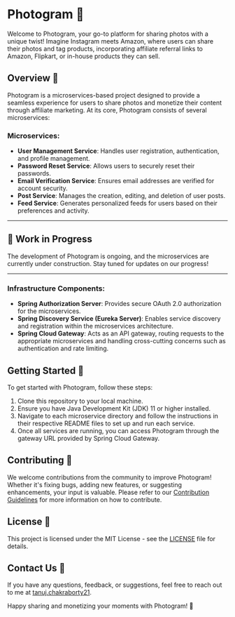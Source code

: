 # Photogram 📸

Welcome to Photogram, your go-to platform for sharing photos with a unique twist! Imagine Instagram meets Amazon, where users can share their photos and tag products, incorporating affiliate referral links to Amazon, Flipkart, or in-house products they can sell. 

## Overview 🌟

Photogram is a microservices-based project designed to provide a seamless experience for users to share photos and monetize their content through affiliate marketing. At its core, Photogram consists of several microservices:

### Microservices:
- **User Management Service**: Handles user registration, authentication, and profile management.
- **Password Reset Service**: Allows users to securely reset their passwords.
- **Email Verification Service**: Ensures email addresses are verified for account security.
- **Post Service**: Manages the creation, editing, and deletion of user posts.
- **Feed Service**: Generates personalized feeds for users based on their preferences and activity.

---

## 🚧 Work in Progress
The development of Photogram is ongoing, and the microservices are currently under construction. Stay tuned for updates on our progress!

---

### Infrastructure Components:
- **Spring Authorization Server**: Provides secure OAuth 2.0 authorization for the microservices.
- **Spring Discovery Service (Eureka Server)**: Enables service discovery and registration within the microservices architecture.
- **Spring Cloud Gateway**: Acts as an API gateway, routing requests to the appropriate microservices and handling cross-cutting concerns such as authentication and rate limiting.

## Getting Started 🚀

To get started with Photogram, follow these steps:

1. Clone this repository to your local machine.
2. Ensure you have Java Development Kit (JDK) 11 or higher installed.
3. Navigate to each microservice directory and follow the instructions in their respective README files to set up and run each service.
4. Once all services are running, you can access Photogram through the gateway URL provided by Spring Cloud Gateway.

## Contributing 🤝

We welcome contributions from the community to improve Photogram! Whether it's fixing bugs, adding new features, or suggesting enhancements, your input is valuable. Please refer to our [Contribution Guidelines](CONTRIBUTING.md) for more information on how to contribute.

## License 📝

This project is licensed under the MIT License - see the [LICENSE](LICENSE) file for details.

## Contact Us 📧

If you have any questions, feedback, or suggestions, feel free to reach out to me at [tanuj.chakraborty21](mailto:tanuj.chakraborty21@example.com).

Happy sharing and monetizing your moments with Photogram! 🎉

